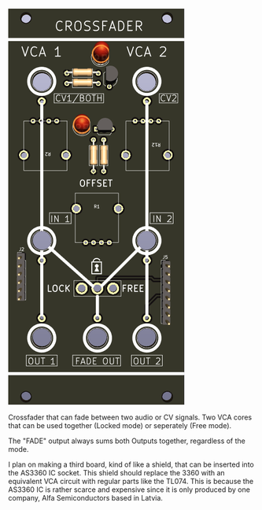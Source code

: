 ![Crossfader](https://raw.githubusercontent.com/Fihdi/Eurorack/main/3360_CrossFader/CROSSFADER-Front.png)

Crossfader that can fade between two audio or CV signals. Two VCA cores that can be used together (Locked mode) or seperately (Free mode).

The "FADE" output always sums both Outputs together, regardless of the mode.

I plan on making a third board, kind of like a shield, that can be inserted into the AS3360 IC socket. This shield should replace the 3360 with an equivalent VCA circuit with regular parts like the TL074. This is because the AS3360 IC is rather scarce and expensive since it is only produced by one company, Alfa Semiconductors based in Latvia.
